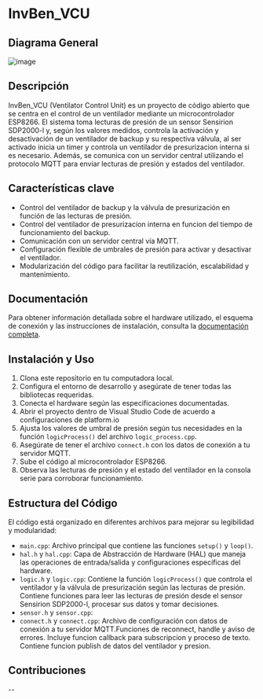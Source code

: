 # InvBen_VCU
## Diagrama General
![image](https://github.com/LaurusAg/InvBen_VCU/assets/112956184/179796f9-37e7-41ea-9939-64df46fd6628)


## Descripción

InvBen_VCU (Ventilator Control Unit) es un proyecto de código abierto que se centra en el control de un ventilador mediante un microcontrolador ESP8266. El sistema toma lecturas de presión de un sensor Sensirion SDP2000-l y, según los valores medidos, controla la activación y desactivación de un ventilador de backup y su respectiva válvula, al ser activado inicia un timer y controla un ventilador de presurizacion interna si es necesario. Además, se comunica con un servidor central utilizando el protocolo MQTT para enviar lecturas de presión y estados del ventilador.

## Características clave

- Control del ventilador de backup y la válvula de presurización en función de las lecturas de presión.
- Control del ventilador de presurizacion interna en funcion del tiempo de funcionamiento del backup.
- Comunicación con un servidor central vía MQTT.
- Configuración flexible de umbrales de presión para activar y desactivar el ventilador.
- Modularización del código para facilitar la reutilización, escalabilidad y mantenimiento.

## Documentación

Para obtener información detallada sobre el hardware utilizado, el esquema de conexión y las instrucciones de instalación, consulta la [documentación completa](url/to/documentation).

## Instalación y Uso

1. Clona este repositorio en tu computadora local.
2. Configura el entorno de desarrollo y asegúrate de tener todas las bibliotecas requeridas.
3. Conecta el hardware según las especificaciones documentadas.
4. Abrir el proyecto dentro de Visual Studio Code de acuerdo a configuraciones de platform.io
5. Ajusta los valores de umbral de presión según tus necesidades en la función `logicProcess()` del archivo `logic_process.cpp`.
6. Asegúrate de tener el archivo `connect.h` con los datos de conexión a tu servidor MQTT.
7. Sube el código al microcontrolador ESP8266.
8. Observa las lecturas de presión y el estado del ventilador en la consola serie para corroborar funcionamiento.

## Estructura del Código

El código está organizado en diferentes archivos para mejorar su legibilidad y modularidad:

- `main.cpp`: Archivo principal que contiene las funciones `setup()` y `loop()`.
- `hal.h` y `hal.cpp`: Capa de Abstracción de Hardware (HAL) que maneja las operaciones de entrada/salida y configuraciones específicas del hardware.
- `logic.h` y `logic.cpp`: Contiene la función `logicProcess()` que controla el ventilador y la válvula de presurización según las lecturas de presión. Contiene funciones para leer las lecturas de presión desde el sensor Sensirion SDP2000-l, procesar sus datos y tomar decisiones.
- `sensor.h` y `sensor.cpp`: 
- `connect.h` y `connect.cpp`: Archivo de configuración con datos de conexión a tu servidor MQTT.Funciones de reconnect, handle y aviso de errores. Incluye funcion callback para subscripcion y proceso de texto. Contiene funcion publish de datos del ventilador y presion. 

## Contribuciones

--


